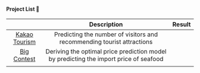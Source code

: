 #### Project List 📝
|                                                                                 	|                                      Description                                      	| Result 	|
|:-------------------------------------------------------------------------------:	|:-------------------------------------------------------------------------------------:	|--------	|
| [Kakao Tourism](https://github.com/loveacaji/Project/tree/main/Kakao%20Tourism) 	| Predicting the number of visitors and recommending tourist attractions                	|        	|
|   [Big Contest](https://github.com/loveacaji/Project/tree/main/BIG%20CONTEST)   	| Deriving the optimal price prediction model by predicting the import price of seafood 	|        	|
|                                                                                 	|                                                                                       	|        	|                                            	|        	|
